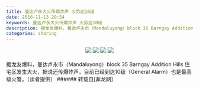 ```yaml
---
title: 曼达卢永大火传爆炸声 火势达10级
date: 2016-11-13 20:54
keywords: 曼达卢永大火传爆炸声 火势达10级
description: 据龙友爆料，曼达卢永市（Mandaluyong）block 35 Barngay Addition Hills 住宅区发生大火，据说还传爆炸声。目前已经到达10级（General Alarm）也是最高级火警。（读者提供）
categories: sharing
---
```

<td class="t_f" id="postmessage_426017">

<div align="center">

<img aid="440894" data-cf-modified-b9602f17bf2f5cea8f002f95-="" file="data/attachment/forum/201611/13/205359iq6vqq66zvph3qpp.jpg.thumb.jpg" id="aimg_440894" inpost="1" onclick="" onmouseover="" src="http://www.flw.ph/data/attachment/forum/201611/13/205359iq6vqq66zvph3qpp.jpg" style="cursor:pointer" zoomfile="data/attachment/forum/201611/13/205359iq6vqq66zvph3qpp.jpg"/>



<img aid="440896" data-cf-modified-b9602f17bf2f5cea8f002f95-="" file="data/attachment/forum/201611/13/205409lbzdlvpiv3v6pdnb.jpg.thumb.jpg" id="aimg_440896" inpost="1" onclick="" onmouseover="" src="http://www.flw.ph/data/attachment/forum/201611/13/205409lbzdlvpiv3v6pdnb.jpg" style="cursor:pointer" zoomfile="data/attachment/forum/201611/13/205409lbzdlvpiv3v6pdnb.jpg"/>



<img aid="440895" data-cf-modified-b9602f17bf2f5cea8f002f95-="" file="data/attachment/forum/201611/13/205404lri8f61f6em9tr55.jpg.thumb.jpg" id="aimg_440895" inpost="1" onclick="" onmouseover="" src="http://www.flw.ph/data/attachment/forum/201611/13/205404lri8f61f6em9tr55.jpg" style="cursor:pointer" zoomfile="data/attachment/forum/201611/13/205404lri8f61f6em9tr55.jpg"/>



<img aid="440893" data-cf-modified-b9602f17bf2f5cea8f002f95-="" file="data/attachment/forum/201611/13/205353dzjyxoyoimnobioo.jpg.thumb.jpg" id="aimg_440893" inpost="1" onclick="" onmouseover="" src="http://www.flw.ph/data/attachment/forum/201611/13/205353dzjyxoyoimnobioo.jpg" style="cursor:pointer" zoomfile="data/attachment/forum/201611/13/205353dzjyxoyoimnobioo.jpg"/>


</div><br/>
据龙友爆料，曼达卢永市（Mandaluyong）block 35 Barngay Addition Hills 住宅区发生大火，据说还传爆炸声。目前已经到达10级（General Alarm）也是最高级火警。（读者提供）</td>
###### 转载自[菲龙网]